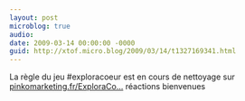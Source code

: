 ```yaml
---
layout: post
microblog: true
audio: 
date: 2009-03-14 00:00:00 -0000
guid: http://xtof.micro.blog/2009/03/14/t1327169341.html
---
```

La règle du jeu #exploracoeur est en cours de nettoyage sur  [pinkomarketing.fr/ExploraCo...](http://pinkomarketing.fr/ExploraCoeur) réactions bienvenues
